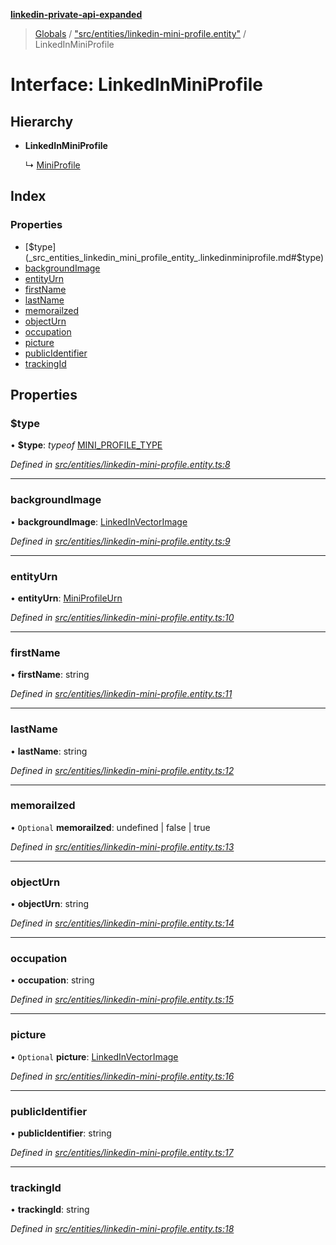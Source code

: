 **[linkedin-private-api-expanded](../README.md)**

> [Globals](../globals.md) / ["src/entities/linkedin-mini-profile.entity"](../modules/_src_entities_linkedin_mini_profile_entity_.md) / LinkedInMiniProfile

# Interface: LinkedInMiniProfile

## Hierarchy

* **LinkedInMiniProfile**

  ↳ [MiniProfile](_src_entities_mini_profile_entity_.miniprofile.md)

## Index

### Properties

* [$type](_src_entities_linkedin_mini_profile_entity_.linkedinminiprofile.md#$type)
* [backgroundImage](_src_entities_linkedin_mini_profile_entity_.linkedinminiprofile.md#backgroundimage)
* [entityUrn](_src_entities_linkedin_mini_profile_entity_.linkedinminiprofile.md#entityurn)
* [firstName](_src_entities_linkedin_mini_profile_entity_.linkedinminiprofile.md#firstname)
* [lastName](_src_entities_linkedin_mini_profile_entity_.linkedinminiprofile.md#lastname)
* [memorailzed](_src_entities_linkedin_mini_profile_entity_.linkedinminiprofile.md#memorailzed)
* [objectUrn](_src_entities_linkedin_mini_profile_entity_.linkedinminiprofile.md#objecturn)
* [occupation](_src_entities_linkedin_mini_profile_entity_.linkedinminiprofile.md#occupation)
* [picture](_src_entities_linkedin_mini_profile_entity_.linkedinminiprofile.md#picture)
* [publicIdentifier](_src_entities_linkedin_mini_profile_entity_.linkedinminiprofile.md#publicidentifier)
* [trackingId](_src_entities_linkedin_mini_profile_entity_.linkedinminiprofile.md#trackingid)

## Properties

### $type

•  **$type**: *typeof* [MINI\_PROFILE\_TYPE](../modules/_src_entities_linkedin_mini_profile_entity_.md#mini_profile_type)

*Defined in [src/entities/linkedin-mini-profile.entity.ts:8](https://github.com/khanhtranngoccva/linkedin-private-api/blob/a93f067/src/entities/linkedin-mini-profile.entity.ts#L8)*

___

### backgroundImage

•  **backgroundImage**: [LinkedInVectorImage](_src_entities_linkedin_vector_image_entity_.linkedinvectorimage.md)

*Defined in [src/entities/linkedin-mini-profile.entity.ts:9](https://github.com/khanhtranngoccva/linkedin-private-api/blob/a93f067/src/entities/linkedin-mini-profile.entity.ts#L9)*

___

### entityUrn

•  **entityUrn**: [MiniProfileUrn](../modules/_src_entities_linkedin_mini_profile_entity_.md#miniprofileurn)

*Defined in [src/entities/linkedin-mini-profile.entity.ts:10](https://github.com/khanhtranngoccva/linkedin-private-api/blob/a93f067/src/entities/linkedin-mini-profile.entity.ts#L10)*

___

### firstName

•  **firstName**: string

*Defined in [src/entities/linkedin-mini-profile.entity.ts:11](https://github.com/khanhtranngoccva/linkedin-private-api/blob/a93f067/src/entities/linkedin-mini-profile.entity.ts#L11)*

___

### lastName

•  **lastName**: string

*Defined in [src/entities/linkedin-mini-profile.entity.ts:12](https://github.com/khanhtranngoccva/linkedin-private-api/blob/a93f067/src/entities/linkedin-mini-profile.entity.ts#L12)*

___

### memorailzed

• `Optional` **memorailzed**: undefined \| false \| true

*Defined in [src/entities/linkedin-mini-profile.entity.ts:13](https://github.com/khanhtranngoccva/linkedin-private-api/blob/a93f067/src/entities/linkedin-mini-profile.entity.ts#L13)*

___

### objectUrn

•  **objectUrn**: string

*Defined in [src/entities/linkedin-mini-profile.entity.ts:14](https://github.com/khanhtranngoccva/linkedin-private-api/blob/a93f067/src/entities/linkedin-mini-profile.entity.ts#L14)*

___

### occupation

•  **occupation**: string

*Defined in [src/entities/linkedin-mini-profile.entity.ts:15](https://github.com/khanhtranngoccva/linkedin-private-api/blob/a93f067/src/entities/linkedin-mini-profile.entity.ts#L15)*

___

### picture

• `Optional` **picture**: [LinkedInVectorImage](_src_entities_linkedin_vector_image_entity_.linkedinvectorimage.md)

*Defined in [src/entities/linkedin-mini-profile.entity.ts:16](https://github.com/khanhtranngoccva/linkedin-private-api/blob/a93f067/src/entities/linkedin-mini-profile.entity.ts#L16)*

___

### publicIdentifier

•  **publicIdentifier**: string

*Defined in [src/entities/linkedin-mini-profile.entity.ts:17](https://github.com/khanhtranngoccva/linkedin-private-api/blob/a93f067/src/entities/linkedin-mini-profile.entity.ts#L17)*

___

### trackingId

•  **trackingId**: string

*Defined in [src/entities/linkedin-mini-profile.entity.ts:18](https://github.com/khanhtranngoccva/linkedin-private-api/blob/a93f067/src/entities/linkedin-mini-profile.entity.ts#L18)*
